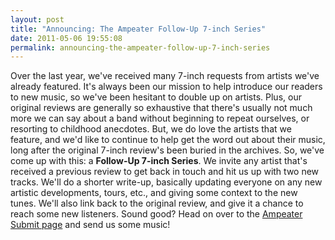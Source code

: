 ```yaml
---
layout: post
title: "Announcing: The Ampeater Follow-Up 7-inch Series"
date: 2011-05-06 19:55:08
permalink: announcing-the-ampeater-follow-up-7-inch-series
---
```

Over the last year, we've received many 7-inch requests from artists we've already featured. It's always been our mission to help introduce our readers to new music, so we've been hesitant to double up on artists. Plus, our original reviews are generally so exhaustive that there's usually not much more we can say about a band without beginning to repeat ourselves, or resorting to childhood anecdotes. But, we do love the artists that we feature, and we'd like to continue to help get the word out about their music, long after the original 7-inch review's been buried in the archives. So, we've come up with this: a **Follow-Up 7-inch Series**. We invite any artist that's received a previous review to get back in touch and hit us up with two new tracks. We'll do a shorter write-up, basically updating everyone on any new artistic developments, tours, etc., and giving some context to the new tunes. We'll also link back to the original review, and give it a chance to reach some new listeners. Sound good? Head on over to the [Ampeater Submit page](http://ampeatermusic.com/submit) and send us some music!
  
  